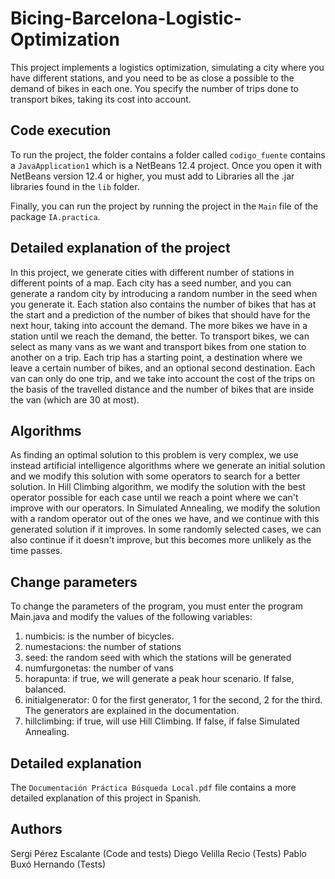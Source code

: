 # Bicing-Barcelona-Logistic-Optimization
This project implements a logistics optimization, simulating a city where you have different stations, and you need to be as close a possible to the demand of bikes in each one. You specify the number of trips done to transport bikes, taking its cost into account.

## Code execution

To run the project, the folder contains a folder called `codigo_fuente` contains a `JavaApplication1` which is a NetBeans 12.4 project.
Once you open it with NetBeans version 12.4 or higher, you must add to Libraries all the .jar libraries found in the `lib` folder.

Finally, you can run the project by running the project in the `Main` file of the package `IA.practica`.

## Detailed explanation of the project
In this project, we generate cities with different number of stations in different points of a map. Each city has a seed number, and you can generate a random city by introducing a random number in the seed when you generate it. Each station also contains the number of bikes that has at the start and a prediction of the number of bikes that should have for the next hour, taking into account the demand. The more bikes we have in a station until we reach the demand, the better. 
To transport bikes, we can select as many vans as we want and transport bikes from one station to another on a trip. Each trip has a starting point, a destination where we leave a certain number of bikes, and an optional second destination. Each van can only do one trip, and we take into account the cost of the trips on the basis of the travelled distance and the number of bikes that are inside the van (which are 30 at most).

## Algorithms

As finding an optimal solution to this problem is very complex, we use instead artificial intelligence algorithms where we generate an initial solution and we modify this solution with some operators to search for a better solution.
In Hill Climbing algorithm, we modify the solution with the best operator possible for each case until we reach a point where we can't improve with our operators.
In Simulated Annealing, we modify the solution with a random operator out of the ones we have, and we continue with this generated solution if it improves. In some randomly selected cases, we can also continue if it doesn't improve, but this becomes more unlikely as the time passes.

## Change parameters

To change the parameters of the program, you must enter the program Main.java
and modify the values of the following variables:

1. numbicis: is the number of bicycles.
2. numestacions: the number of stations
3. seed: the random seed with which the stations will be generated
4. numfurgonetas: the number of vans
5. horapunta: if true, we will generate a peak hour scenario. If false, balanced.
6. initialgenerator: 0 for the first generator, 1 for the second, 2 for the third. The generators are explained in the documentation.
7. hillclimbing: if true, will use Hill Climbing. If false, if false Simulated Annealing.

## Detailed explanation
The `Documentación Práctica Búsqueda Local.pdf` file contains a more detailed explanation of this project in Spanish.

## Authors
Sergi Pérez Escalante (Code and tests)
Diego Velilla Recio (Tests)
Pablo Buxó Hernando (Tests)
